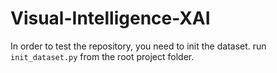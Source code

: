 # Visual-Intelligence-XAI
In order to test the repository, you need to init the dataset. run `init_dataset.py` from the root project folder.

